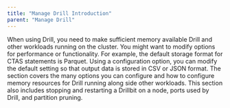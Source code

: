 ```yaml
---
title: "Manage Drill Introduction"
parent: "Manage Drill"
---
```

When using Drill, you need to make sufficient memory available Drill and other workloads running on the cluster. You might want to modify options for performance or functionality. For example, the default storage format for CTAS
statements is Parquet. Using a configuration option, you can modify the default setting so that output data
is stored in CSV or JSON format. The section covers the many options you can configure and how to configure memory resources for Drill running along side other workloads. This section also includes stopping and restarting a Drillbit on a node, ports used by Drill, and partition pruning.
